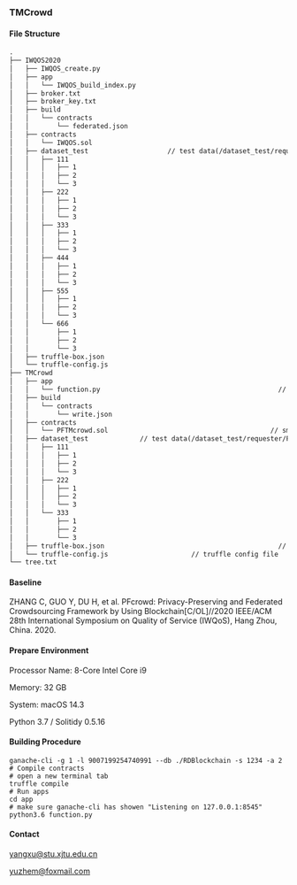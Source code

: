 ### TMCrowd

#### File Structure

```markdown
.
├── IWQOS2020															
│   ├── IWQOS_create.py
│   ├── app
│   │   └── IWQOS_build_index.py
│   ├── broker.txt
│   ├── broker_key.txt
│   ├── build
│   │   └── contracts
│   │       └── federated.json
│   ├── contracts
│   │   └── IWQOS.sol
│   ├── dataset_test					// test data(/dataset_test/requester/File_name)
│   │   ├── 111
│   │   │   ├── 1
│   │   │   ├── 2
│   │   │   └── 3
│   │   ├── 222
│   │   │   ├── 1
│   │   │   ├── 2
│   │   │   └── 3
│   │   ├── 333
│   │   │   ├── 1
│   │   │   ├── 2
│   │   │   └── 3
│   │   ├── 444
│   │   │   ├── 1
│   │   │   ├── 2
│   │   │   └── 3
│   │   ├── 555
│   │   │   ├── 1
│   │   │   ├── 2
│   │   │   └── 3
│   │   └── 666
│   │       ├── 1
│   │       ├── 2
│   │       └── 3
│   ├── truffle-box.json
│   └── truffle-config.js
├── TMCrowd																		// our scheme
│   ├── app
│   │   └── function.py												// local algorithm
│   ├── build
│   │   └── contracts
│   │       └── write.json
│   ├── contracts
│   │   └── PFTMcrowd.sol										  // smart contract
│   ├── dataset_test			 // test data(/dataset_test/requester/File_name)
│   │   ├── 111
│   │   │   ├── 1
│   │   │   ├── 2
│   │   │   └── 3
│   │   ├── 222
│   │   │   ├── 1
│   │   │   ├── 2
│   │   │   └── 3
│   │   └── 333
│   │       ├── 1
│   │       ├── 2
│   │       └── 3
│   ├── truffle-box.json											// truffle config file
│   └── truffle-config.js                     // truffle config file
└── tree.txt
```

#### Baseline

ZHANG C, GUO Y, DU H, et al. PFcrowd: Privacy-Preserving and Federated Crowdsourcing Framework by Using Blockchain[C/OL]//2020 IEEE/ACM 28th International Symposium on Quality of Service (IWQoS), Hang Zhou, China. 2020.

#### Prepare Environment

Processor Name: 8-Core Intel Core i9

Memory: 32 GB

System: macOS 14.3

Python 3.7 / Solitidy 0.5.16

#### Building Procedure

```shell
ganache-cli -g 1 -l 9007199254740991 --db ./RDBlockchain -s 1234 -a 2
# Compile contracts
# open a new terminal tab 
truffle compile
# Run apps
cd app
# make sure ganache-cli has showen "Listening on 127.0.0.1:8545"
python3.6 function.py
```

#### Contact

[yangxu@stu.xjtu.edu.cn](mailto:yangxu@stu.xjtu.edu.cn)

yuzhem@foxmail.com